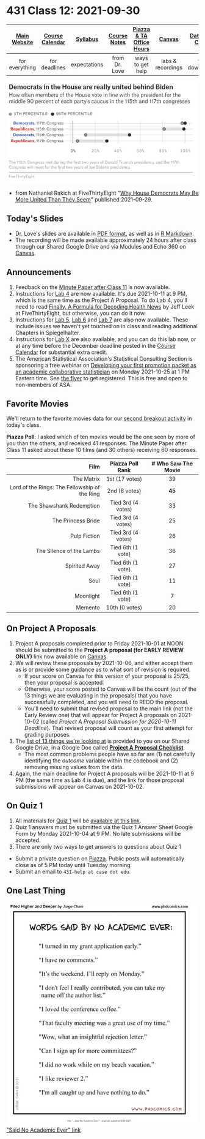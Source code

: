 # 431 Class 12: 2021-09-30

[Main Website](https://thomaselove.github.io/431/) | [Course Calendar](https://thomaselove.github.io/431/calendar.html) | [Syllabus](https://thomaselove.github.io/431-2021-syllabus/) | [Course Notes](https://thomaselove.github.io/431-notes/) | [Piazza & TA Office Hours](https://thomaselove.github.io/431/contact.html) | [Canvas](https://canvas.case.edu) | [Data and Code](https://github.com/THOMASELOVE/431-data)
:-----------: | :--------------: | :----------: | :---------: | :-------------: | :-----------: | :------------:
for everything | for deadlines | expectations | from Dr. Love | ways to get help | labs & recordings | for downloads

![](images/dems.png)

- from Nathaniel Rakich at FiveThirtyEight "[Why House Democrats May Be More United Than They Seem](https://fivethirtyeight.com/features/why-house-democrats-may-be-more-united-than-they-seem/)" published 2021-09-29.

## Today's Slides

- Dr. Love's slides are available in [PDF format](https://github.com/THOMASELOVE/431-2021/blob/main/classes/class12/431-class12-slides.pdf), as well as in [R Markdown](https://github.com/THOMASELOVE/431-2021/blob/main/classes/class12/431-class12-slides.Rmd).
- The recording will be made available approximately 24 hours after class through our Shared Google Drive and via Modules and Echo 360 on [Canvas](https://canvas.case.edu).

## Announcements

1. Feedback on the [Minute Paper after Class 11](https://bit.ly/431-2021-min11-feedback) is now available.
2. Instructions for [Lab 4](https://github.com/THOMASELOVE/431-2021/blob/main/labs/lab04/lab04.md) are now available. It's due 2021-10-11 at 9 PM, which is the same time as the Project A Proposal. To do Lab 4, you'll need to read [Finally, A Formula for Decoding Health News](https://fivethirtyeight.com/features/a-formula-for-decoding-health-news/) by Jeff Leek at FiveThirtyEight, but otherwise, you can do it now.
3. Instructions for [Lab 5](https://github.com/THOMASELOVE/431-2021/tree/main/labs/lab05), [Lab 6](https://github.com/THOMASELOVE/431-2021/tree/main/labs/lab06) and [Lab 7](https://github.com/THOMASELOVE/431-2021/tree/main/labs/lab07) are also now available. These include issues we haven't yet touched on in class and reading additional Chapters in Spiegelhalter.
4. Instructions for [Lab X](https://github.com/THOMASELOVE/431-2021/tree/main/labs/labX) are also available, and you can do this lab now, or at any time before the December deadline posted in the [Course Calendar](https://thomaselove.github.io/431/calendar.html) for substantial extra credit.
5. The American Statistical Association's Statistical Consulting Section is sponsoring a free webinar on [Developing your first promotion packet as an academic collaborative statistician](https://github.com/THOMASELOVE/431-2021/blob/main/classes/class12/ASAconsultingeventOct2021_v1.pdf) on Monday 2021-10-25 at 1 PM Eastern time. See [the flyer](https://github.com/THOMASELOVE/431-2021/blob/main/classes/class12/ASAconsultingeventOct2021_v1.pdf) to get registered. This is free and open to non-members of ASA.

## Favorite Movies

We'll return to the favorite movies data for our [second breakout activity](https://github.com/THOMASELOVE/431-2021/blob/main/classes/movies/breakout2.md) in today's class.

**Piazza Poll**: I asked which of ten movies would be the one seen by more of you than the others, and received 41 responses. The Minute Paper after Class 11 asked about these 10 films (and 30 others) receiving 60 responses. 

Film | Piazza Poll Rank | # Who Saw The Movie
----: | :--------------: | :--------------:
The Matrix | 1st (17 votes) | 39
Lord of the Rings: The Fellowship of the Ring | 2nd (8 votes) | **45**
The Shawshank Redemption | Tied 3rd (4 votes) | 33
The Princess Bride | Tied 3rd (4 votes) | 25
Pulp Fiction | Tied 3rd (4 votes) | 26
The Silence of the Lambs | Tied 6th (1 vote) | 36
Spirited Away | Tied 6th (1 vote) | 27
Soul | Tied 6th (1 vote) | 11
Moonlight | Tied 6th (1 vote) | 7
Memento | 10th (0 votes) | 20

## On Project A Proposals

1. Project A proposals completed prior to Friday 2021-10-01 at NOON should be submitted to the **Project A proposal (for EARLY REVIEW ONLY)** link now available on [Canvas](https://canvas.case.edu). 
2. We will review these proposals by 2021-10-06, and either accept them as is or provide some guidance as to what sort of revision is required. 
    - If your score on Canvas for this version of your proposal is 25/25, then your proposal is accepted. 
    - Otherwise, your score posted to Canvas will be the count (out of the 13 things we are evaluating in the proposals) that you have successfully completed, and you will need to REDO the proposal. 
    - You'll need to submit that revised proposal to the main link (not the Early Review one) that will appear for Project A proposals on 2021-10-02 (called *Project A Proposal Submiission for 2020-10-11 Deadline*). That revised proposal will count as your first attempt for grading purposes.
3. The [list of 13 things we're looking at](https://docs.google.com/document/d/1OiHj1XotFeUxkobhtN6JB-UF3JRHOE07FWkYr7Dgf3A/edit?usp=sharing) is provided to you on our Shared Google Drive, in a Google Doc called **[Project A Proposal Checklist](https://docs.google.com/document/d/1OiHj1XotFeUxkobhtN6JB-UF3JRHOE07FWkYr7Dgf3A/edit?usp=sharing)**.
    - The most common problems people have so far are (1) not carefully identifying the *outcome* variable within the codebook and (2) removing missing values from the data.
4. Again, the main deadline for Project A proposals will be 2021-10-11 at 9 PM (the same time as Lab 4 is due), and the link for those proposal submissions will appear on Canvas on 2021-10-02.

## On Quiz 1

1. All materials for [Quiz 1](https://github.com/THOMASELOVE/431-2021/tree/main/quizzes/quiz1) will be [available at this link](https://github.com/THOMASELOVE/431-2021/tree/main/quizzes/quiz1).
2. Quiz 1 answers must be submitted via the Quiz 1 Answer Sheet Google Form by Monday 2021-10-04 at 9 PM. No late submissions will be accepted.
3. There are only two ways to get answers to questions about Quiz 1
  - Submit a private question on [Piazza](https://piazza.com/case/fall2021/pqhs431). Public posts will automatically close as of 5 PM today until Tuesday morning.
  - Submit an email to `431-help at case dot edu`.

## One Last Thing

![](images/phd_2021-09-24.png) ["Said No Academic Ever" link](http://phdcomics.com/comics/archive_print.php?comicid=2048)

